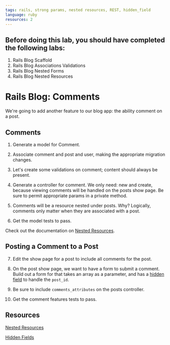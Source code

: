 ```yaml
---
tags: rails, strong params, nested resources, REST, hidden_field
language: ruby
resources: 2
---
```


## Before doing this lab, you should have completed the following labs:
1. Rails Blog Scaffold
2. Rails Blog Associations Validations
3. Rails Blog Nested Forms
4. Rails Blog Nested Resources

# Rails Blog: Comments

We're going to add another feature to our blog app: the ability comment on a post.

## Comments

1. Generate a model for Comment.
2. Associate comment and post and user, making the appropriate migration changes.
3. Let's create some validations on comment; content should always be present.
4. Generate a controller for comment. We only need: new and create, because viewing comments will be handled on the posts show page. Be sure to permit appropriate params in a private method.
5. Comments will be a resource nested under posts. Why? Logically, comments only matter when they are associated with a post.

6. Get the model tests to pass.

Check out the documentation on [Nested Resources](http://guides.rubyonrails.org/routing.html#nested-resources).

## Posting a Comment to a Post

7. Edit the show page for a post to include all comments for the post.
8. On the post show page, we want to have a form to submit a comment. Build out a form for that takes an array as a parameter, and has a [hidden field](http://apidock.com/rails/ActionView/Helpers/FormHelper/hidden_field) to handle the `post_id`.
9. Be sure to include `comments_attributes` on the posts controller.

10. Get the comment features tests to pass.


## Resources

[Nested Resources](http://guides.rubyonrails.org/routing.html#nested-resources)

[Hidden Fields](http://apidock.com/rails/ActionView/Helpers/FormHelper/hidden_field)
